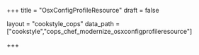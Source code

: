 +++
title = "OsxConfigProfileResource"
draft = false

layout = "cookstyle_cops"
data_path = ["cookstyle","cops_chef_modernize_osxconfigprofileresource"]

+++

<!-- The content of this page is automatically generated from the
cops_chef_modernize_osxconfigprofileresource.yml file in github.com/chef/cookstyle/blob/master/docs-chef-io/data/cookstyle/. -->
